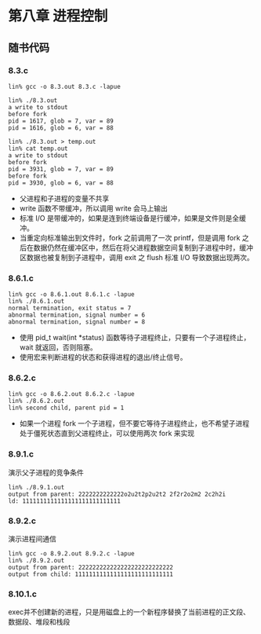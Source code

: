 # 第八章 进程控制

## 随书代码

### 8.3.c
```
lin% gcc -o 8.3.out 8.3.c -lapue

lin% ./8.3.out 
a write to stdout
before fork
pid = 1617, glob = 7, var = 89
pid = 1616, glob = 6, var = 88

lin% ./8.3.out > temp.out
lin% cat temp.out 
a write to stdout
before fork
pid = 3931, glob = 7, var = 89
before fork
pid = 3930, glob = 6, var = 88
```
* 父进程和子进程的变量不共享
* write 函数不带缓冲，所以调用 write 会马上输出
* 标准 I/O 是带缓冲的，如果是连到终端设备是行缓冲，如果是文件则是全缓冲。
* 当重定向标准输出到文件时，fork 之前调用了一次 printf，但是调用 fork 之后在数据仍然在缓冲区中，然后在将父进程数据空间复制到子进程中时，缓冲区数据也被复制到子进程中，调用 exit 之 flush 标准 I/O 导致数据出现两次。

### 8.6.1.c
```
lin% gcc -o 8.6.1.out 8.6.1.c -lapue
lin% ./8.6.1.out                    
normal termination, exit status = 7
abnormal termination, signal number = 6
abnormal termination, signal number = 8
```
* 使用 pid_t wait(int *status) 函数等待子进程终止，只要有一个子进程终止，wait 就返回，否则阻塞。
* 使用宏来判断进程的状态和获得进程的退出/终止信号。

### 8.6.2.c
```
lin% gcc -o 8.6.2.out 8.6.2.c -lapue
lin% ./8.6.2.out                    
lin% second child, parent pid = 1
```
* 如果一个进程 fork 一个子进程，但不要它等待子进程终止，也不希望子进程处于僵死状态直到父进程终止，可以使用两次 fork 来实现

### 8.9.1.c
演示父子进程的竞争条件
```
lin% ./8.9.1.out
output from parent: 2222222222222o2u2t2p2u2t2 2f2r2o2m2 2c2h2i
ld: 1111111111111111111111111111
```

### 8.9.2.c
演示进程间通信
```
lin% gcc -o 8.9.2.out 8.9.2.c -lapue
lin% ./8.9.2.out 
output from parent: 222222222222222222222222222
output from child: 1111111111111111111111111111
```

### 8.10.1.c
exec并不创建新的进程，只是用磁盘上的一个新程序替换了当前进程的正文段、数据段、堆段和栈段